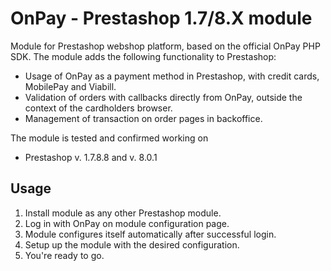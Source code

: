 # OnPay - Prestashop 1.7/8.X module

Module for Prestashop webshop platform, based on the official OnPay PHP SDK.
The module adds the following functionality to Prestashop:
- Usage of OnPay as a payment method in Prestashop, with credit cards, MobilePay and Viabill.
- Validation of orders with callbacks directly from OnPay, outside the context of the cardholders browser.
- Management of transaction on order pages in backoffice.

The module is tested and confirmed working on 
- Prestashop v. 1.7.8.8 and v. 8.0.1

## Usage
1. Install module as any other Prestashop module.
2. Log in with OnPay on module configuration page.
3. Module configures itself automatically after successful login.
4. Setup up the module with the desired configuration.
5. You're ready to go.